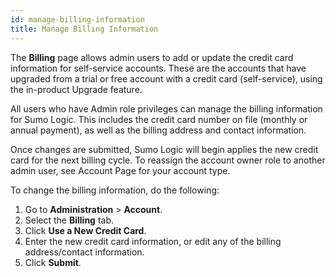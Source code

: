 ```yaml
---
id: manage-billing-information
title: Manage Billing Information
---
```



The **Billing** page allows admin users to add or update the credit card information for self-service accounts. These are the accounts that have upgraded from a trial or free account with a credit card (self-service), using the in-product Upgrade feature.  

All users who have Admin role privileges can manage the billing information for Sumo Logic. This includes the credit card number on file (monthly or annual payment), as well as the billing address and contact information.  

Once changes are submitted, Sumo Logic will begin applies the new credit card for the next billing cycle. To reassign the account owner role to another admin user, see Account Page for your account type.

To change the billing information, do the following:

1. Go to **Administration** \> **Account**.
1. Select the **Billing** tab.
1. Click **Use a New Credit Card**.
1. Enter the new credit card information, or edit any of the billing address/contact information.
1. Click **Submit**.
